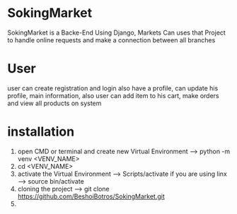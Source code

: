 # SokingMarket
SokingMarket is a Backe-End Using Django, Markets Can uses that Project to handle online requests and make a connection between all branches


# User
user can create registration and login also have a profile, can update his profile, main information,
also user can add item to his cart, make orders and view all products on system


# installation
1. open CMD or terminal and create new Virtual Environment --> python -m venv <VENV_NAME>
2. cd <VENV_NAME>
3. activate the Virtual Environment --> Scripts/activate
if you are using linx --> source bin/activate
4. cloning the project --> git clone https://github.com/BeshoiBotros/SokingMarket.git
5. 

